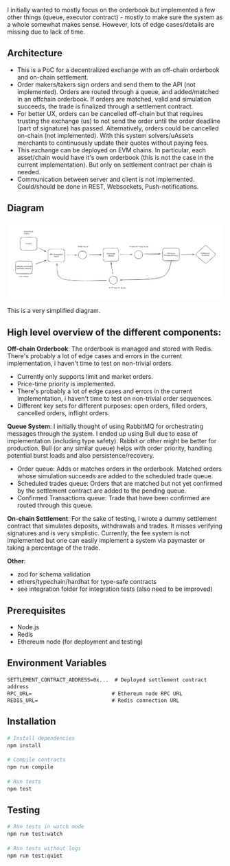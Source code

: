 I initially wanted to mostly focus on the orderbook but implemented a few other things (queue, executor contract) - mostly to make sure the system as a whole somewhat makes sense. However, lots of edge cases/details are missing due to lack of time.

## Architecture

- This is a PoC for a decentralized exchange with an off-chain orderbook and on-chain settlement.
- Order makers/takers sign orders and send them to the API (not implemented). Orders are routed through a queue, and added/matched in an offchain orderbook. If orders are matched, valid and simulation succeeds, the trade is finalized through a settlement contract.
- For better UX, orders can be cancelled off-chain but that requires trusting the exchange (us) to not send the order until the order deadline (part of signature) has passed. Alternatively, orders could be cancelled on-chain (not implemented). With this system solvers/uAssets merchants to continuously update their quotes without paying fees.
- This exchange can be deployed on EVM chains. In particular, each asset/chain would have it's own orderbook (this is not the case in the current implementation). But only on settlement contract per chain is needed.
- Communication between server and client is not implemented. Could/should be done in REST, Websockets, Push-notifications.

## Diagram

![Diagram](./architecture.png)

This is a very simplified diagram.

## High level overview of the different components:

**Off-chain Orderbook**: The orderbook is managed and stored with Redis. There's probably a lot of edge cases and errors in the current implementation, i haven't time to test on non-trivial orders. 
* Currently only supports limit and market orders. 
* Price-time priority is implemented. 
* There's probably a lot of edge cases and errors in the current implementation, i haven't time to test on non-trivial order sequences.
* Different key sets for different purposes: open orders, filled orders, cancelled orders, inflight orders. 

**Queue System**: I initially thought of using RabbitMQ for orchestrating messages through the system. I ended up using Bull due to ease of implementation (including type safety). Rabbit or other might be better for production. Bull (or any similar queue) helps with order priority, handling potential burst loads and also persistence/recovery.
* Order queue: Adds or matches orders in the orderbook. Matched orders whose simulation succeeds are added to the scheduled trade queue.
* Scheduled trades queue: Orders that are matched but not yet confirmed by the settlement contract are added to the pending queue.
* Confirmed Transactions queue: Trade that have been confirmed are routed through this queue.

**On-chain Settlement**: For the sake of testing, I wrote a dummy settlement contract that simulates deposits, withdrawals and trades. It misses verifying signatures and is very simplistic. Currently, the fee system is not implemented but one can easily implement a system via paymaster or taking a percentage of the trade.

**Other**: 
- zod for schema validation
- ethers/typechain/hardhat for type-safe contracts
- see integration folder for integration tests (also need to be improved)


## Prerequisites

- Node.js
- Redis
- Ethereum node (for deployment and testing)

## Environment Variables

```env
SETTLEMENT_CONTRACT_ADDRESS=0x...  # Deployed settlement contract address
RPC_URL=                          # Ethereum node RPC URL
REDIS_URL=                        # Redis connection URL
```

## Installation

```bash
# Install dependencies
npm install

# Compile contracts
npm run compile

# Run tests
npm test
```

## Testing

```bash
# Run tests in watch mode
npm run test:watch

# Run tests without logs
npm run test:quiet
```